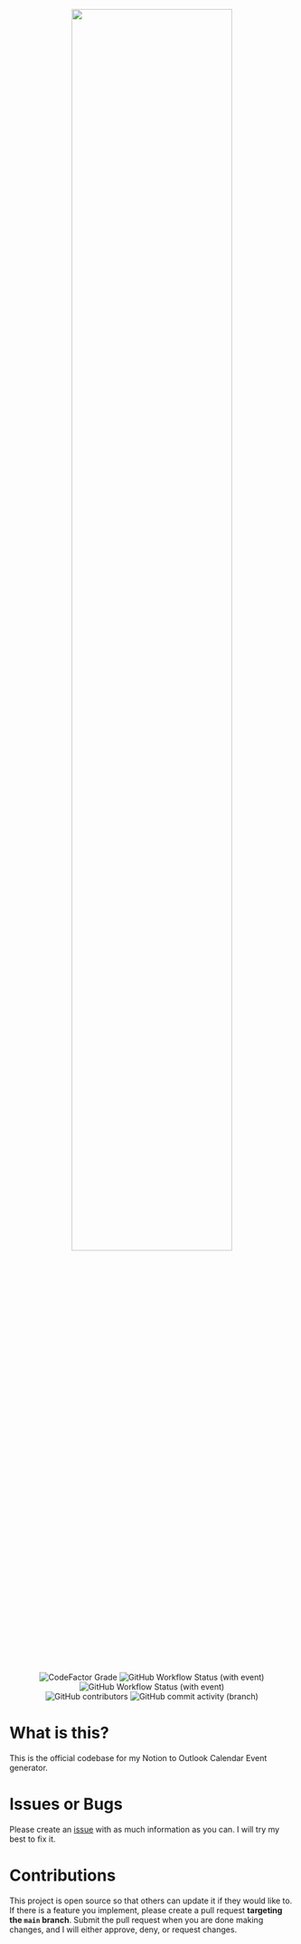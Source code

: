 <p align="center">
  <img src="https://github.com/DylanDevelops/notion-to-outlook/assets/48571264/77232c66-a3cf-48eb-9d26-b0bb35dafc51" style="display: block; margin-left: auto; margin-right: auto; width: 75%; height: 75%; border-radius: 25px;">
</p>
<p align="center">
<img alt="CodeFactor Grade" src="https://img.shields.io/codefactor/grade/github/DylanDevelops/notion-to-outlook/main?style=for-the-badge&logo=codefactor">
<img alt="GitHub Workflow Status (with event)" src="https://img.shields.io/github/actions/workflow/status/DylanDevelops/notion-to-outlook/update-outlook-calendar.yml?style=for-the-badge&logo=github&label=Update%20Outlook%20Calendar">
<img alt="GitHub Workflow Status (with event)" src="https://img.shields.io/github/actions/workflow/status/DylanDevelops/notion-to-outlook/github-code-scanning%2Fcodeql?style=for-the-badge&logo=GitHub&label=CodeQL">
<br>
<img alt="GitHub contributors" src="https://img.shields.io/github/contributors/DylanDevelops/notion-to-outlook?style=for-the-badge">
<img alt="GitHub commit activity (branch)" src="https://img.shields.io/github/commit-activity/t/DylanDevelops/notion-to-outlook/main?style=for-the-badge">
</p>

# What is this?
This is the official codebase for my Notion to Outlook Calendar Event generator.


# Issues or Bugs
Please create an [issue](https://github.com/DylanDevelops/notion-to-outlook/issues/new) with as much information as you can. I will try my best to fix it.

# Contributions
This project is open source so that others can update it if they would like to. If there is a feature you implement, please create a pull request **targeting the `main` branch**. Submit the pull request when you are done making changes, and I will either approve, deny, or request changes.
